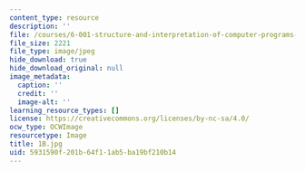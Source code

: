 ```yaml
---
content_type: resource
description: ''
file: /courses/6-001-structure-and-interpretation-of-computer-programs-spring-2005/5931590f201b64f11ab5ba19bf210b14_1B.jpg
file_size: 2221
file_type: image/jpeg
hide_download: true
hide_download_original: null
image_metadata:
  caption: ''
  credit: ''
  image-alt: ''
learning_resource_types: []
license: https://creativecommons.org/licenses/by-nc-sa/4.0/
ocw_type: OCWImage
resourcetype: Image
title: 1B.jpg
uid: 5931590f-201b-64f1-1ab5-ba19bf210b14
---
```

